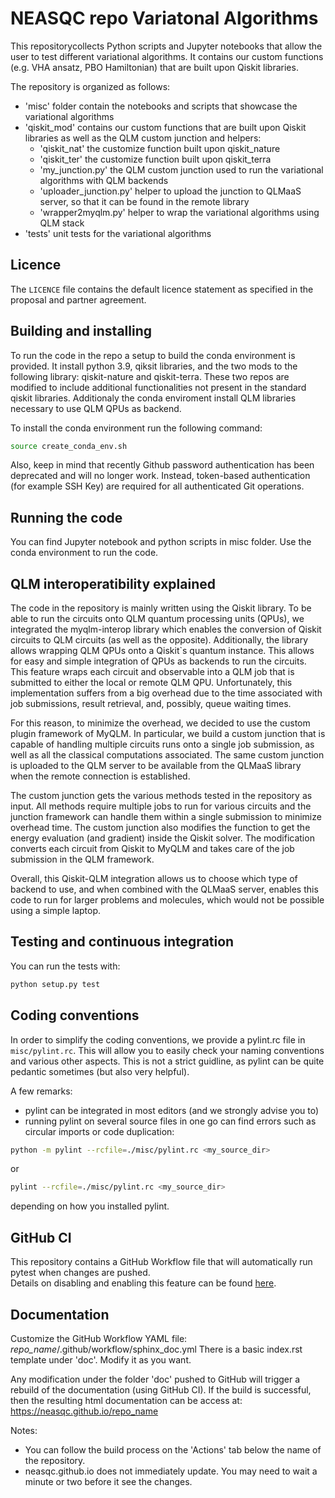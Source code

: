 # NEASQC repo Variatonal Algorithms

This repositorycollects Python scripts and Jupyter notebooks that allow the user to test different variational algorithms. It contains our custom functions (e.g. VHA ansatz, PBO Hamiltonian)
that are built upon Qiskit libraries.

The repository is organized as follows:
- 'misc' folder contain the notebooks and scripts that showcase the variational algorithms
- 'qiskit_mod' contains our custom functions that are built upon Qiskit libraries as well as the QLM custom junction and helpers:
    - 'qiskit_nat' the customize function built upon qiskit_nature
    - 'qiskit_ter' the customize function built upon qiskit_terra
    - 'my_junction.py' the QLM custom junction used to run the variational algorithms with QLM backends
    - 'uploader_junction.py' helper to upload the junction to QLMaaS server, so that it can be found in the remote library
    - 'wrapper2myqlm.py' helper to wrap the variational algorithms using QLM stack
- 'tests' unit tests for the variational algorithms

## Licence

The `LICENCE` file contains the default licence statement as specified in the proposal and partner agreement.

## Building and installing

To run the code in the repo a setup to build the conda environment is provided. 
It install python 3.9, qiksit libraries, and the two mods to the following library: qiskit-nature and qiskit-terra.
These two repos are modified to include additional functionalities not present in the standard qiskit libraries.
Additionaly the conda enviroment install QLM libraries necessary to use QLM QPUs as backend.

To install the conda environment run the following command:
```bash
source create_conda_env.sh
```

Also, keep in mind that recently Github password authentication has been deprecated and will no longer work.
Instead, token-based authentication (for example SSH Key) are required for all authenticated Git operations.

## Running the code
You can find Jupyter notebook and python scripts in misc folder.
Use the conda environment to run the code.


## QLM interoperatibility explained
The code in the repository is mainly written using the Qiskit library. To be able to run the circuits onto QLM quantum processing units (QPUs), we integrated the myqlm-interop library which enables the conversion of Qiskit circuits to QLM circuits (as well as the opposite).
Additionally, the library allows wrapping QLM QPUs onto a Qiskit`s quantum instance. This allows for easy and simple integration of QPUs as backends to run the circuits. 
This feature wraps each circuit and observable into a QLM job that is submitted to either the local or remote QLM QPU.
Unfortunately, this implementation suffers from a big overhead due to the time associated with job submissions, result retrieval, and, possibly, queue waiting times.

For this reason, to minimize the overhead, we decided to use the custom plugin framework of MyQLM. In particular, we build a custom junction that is capable of handling multiple circuits runs onto a single job submission, as well as all the classical computations associated.
The same custom junction is uploaded to the QLM server to be available from the QLMaaS library when the remote connection is established.

The custom junction gets the various methods tested in the repository as input. All methods require multiple jobs to run for various circuits and the junction framework can handle them within a single submission to minimize overhead time. 
The custom junction also modifies the function to get the energy evaluation (and gradient) inside the Qiskit solver. 
The modification converts each circuit from Qiskit to MyQLM and takes care of the job submission in the QLM framework.

Overall, this Qiskit-QLM integration allows us to choose which type of backend to use, and when combined with the QLMaaS server, enables this code to run for larger problems and molecules, which would not be possible using a simple laptop.

## Testing and continuous integration

You can run the tests with:

```bash
python setup.py test
```


## Coding conventions

In order to simplify the coding conventions, we provide a pylint.rc file in `misc/pylint.rc`.
This will allow you to easily check your naming conventions and various other aspects.
This is not a strict guidline, as pylint can be quite pedantic sometimes (but also very helpful).

A few remarks:
- pylint can be integrated in most editors (and we strongly advise you to)
- running pylint on several source files in one go can find errors such as circular imports or code duplication:

```bash
python -m pylint --rcfile=./misc/pylint.rc <my_source_dir>
```
or

```bash
pylint --rcfile=./misc/pylint.rc <my_source_dir>
```

depending on how you installed pylint.




## GitHub CI
This repository contains a GitHub Workflow file that will automatically run pytest when changes are pushed.  
Details on disabling and enabling this feature can be found [here](https://docs.github.com/en/enterprise-server@3.0/actions/managing-workflow-runs/disabling-and-enabling-a-workflow).

## Documentation
Customize the GitHub Workflow YAML file: *repo_name*/.github/workflow/sphinx\_doc.yml
There is a basic index.rst template under 'doc'. Modify it as you want.

Any modification under the folder 'doc' pushed to GitHub will trigger a rebuild of the documentation (using GitHub CI).
If the build is successful, then the resulting html documentation can be access at: https://neasqc.github.io/repo_name

Notes:
  - You can follow the build process on the 'Actions' tab below the name of the repository.
  - neasqc.github.io does not immediately update. You may need to wait a minute or two before it see the changes.


